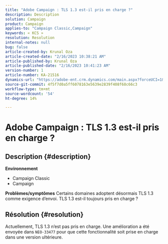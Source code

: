 ```yaml
---
title: "Adobe Campaign : TLS 1.3 est-il pris en charge ?"
description: Description
solution: Campaign
product: Campaign
applies-to: "Campaign Classic,Campaign"
keywords: « KCS »
resolution: Resolution
internal-notes: null
bug: false
article-created-by: Krunal Oza
article-created-date: "2/16/2023 10:38:21 AM"
article-published-by: Krunal Oza
article-published-date: "2/16/2023 10:41:23 AM"
version-number: 1
article-number: KA-21516
dynamics-url: "https://adobe-ent.crm.dynamics.com/main.aspx?forceUCI=1&pagetype=entityrecord&etn=knowledgearticle&id=12b1b402-e6ad-ed11-aad1-6045bd006793"
source-git-commit: 4f5f7d0a5ff6078163e5639e2839f408f68c66c3
workflow-type: tm+mt
source-wordcount: '54'
ht-degree: 14%

---
```


# Adobe Campaign : TLS 1.3 est-il pris en charge ?

## Description {#description}

<b>Environnement</b>
- Campaign Classic
- Campaign



<b>Problèmes/symptômes</b>
Certains domaines adoptent désormais TLS 1.3 comme exigence d’envoi. TLS 1.3 est-il toujours pris en charge ?


## Résolution {#resolution}


Actuellement, TLS 1.3 n’est pas pris en charge. Une amélioration a été envoyée dans `NEO-33477` pour que cette fonctionnalité soit prise en charge dans une version ultérieure.
